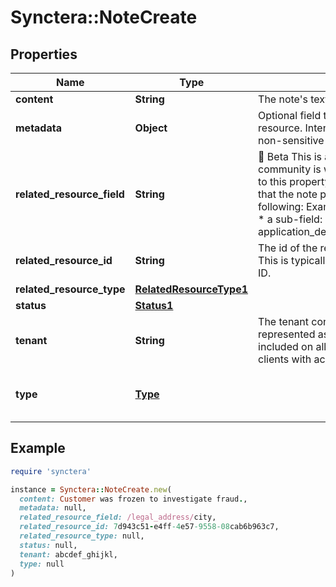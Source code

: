 # Synctera::NoteCreate

## Properties

| Name | Type | Description | Notes |
| ---- | ---- | ----------- | ----- |
| **content** | **String** | The note&#39;s text content. |  |
| **metadata** | **Object** | Optional field to store additional information about the resource. Intended to be used by the integrator to store non-sensitive data.  | [optional] |
| **related_resource_field** | **String** | 🚧 Beta This is a Beta property. Feedback from the community is welcome. We may make breaking changes to this property. Path to the field in the related resource that the note pertains to. This uses a dot notation like the following: Examples: * a field in the resource: first_name * a sub-field: legal_address.city * nested arrays: application_details.sections[1].pages[2].items[0].answer  | [optional] |
| **related_resource_id** | **String** | The id of the resource that is associated with the note. This is typically a UUID. For TENANT it is a string tenant ID.  |  |
| **related_resource_type** | [**RelatedResourceType1**](RelatedResourceType1.md) |  |  |
| **status** | [**Status1**](Status1.md) |  | [optional] |
| **tenant** | **String** | The tenant containing the resource. Tenancy is represented as bank_id_partner_id. This attribute is included on all responses. For requests, it is optional for clients with access to a single tenant.  | [optional] |
| **type** | [**Type**](Type.md) |  | [optional][default to &#39;NOTE&#39;] |

## Example

```ruby
require 'synctera'

instance = Synctera::NoteCreate.new(
  content: Customer was frozen to investigate fraud.,
  metadata: null,
  related_resource_field: /legal_address/city,
  related_resource_id: 7d943c51-e4ff-4e57-9558-08cab6b963c7,
  related_resource_type: null,
  status: null,
  tenant: abcdef_ghijkl,
  type: null
)
```

